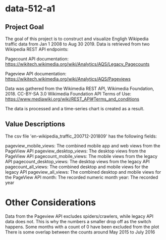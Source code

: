 # data-512-a1

## Project Goal
The goal of this project is to construct and visualize Engligh Wikipedia traffic data from Jan 1 2008 to Aug 30 2019. Data is retrieved from two Wikipedia REST API endpoints:

Pagecount API documentation: https://wikitech.wikimedia.org/wiki/Analytics/AQS/Legacy_Pagecounts

Pageview API documentation: https://wikitech.wikimedia.org/wiki/Analytics/AQS/Pageviews

Data was gathered from the Wikimedia REST API, Wikimedia Foundation, 2018. CC-BY-SA 3.0
Wikimedia Foundation API Terms of Use: https://www.mediawiki.org/wiki/REST_API#Terms_and_conditions

The data is processed and a time-series chart is created as a result.

## Value Descriptions
The csv file 'en-wikipedia_traffic_200712-201809' has the following fields:

pageview_mobile_views: The combined mobile app and web views from the PageView API
pageview_desktop_views: The desktop views from the PageView API
pagecount_mobile_views: The mobile views from the legacy API
pagecount_desktop_views: The desktop views from the legacy API
pagecount_all_views: The combined desktop and mobile views for the legacy API
pageview_all_views: The combined desktop and mobile views for the PageView API
month: The recorded numeric month
year: The recorded year

# Other Considerations
Data from the Pageview API excludes spiders/crawlers, while legacy API data does not. This is why the numbers a smaller drop off as the switch happens.
Some months with a count of 0 have been excluded from the plot
There is some overlap between the counts around May 2015 to July 2016
